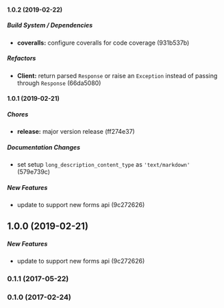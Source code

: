 #### 1.0.2 (2019-02-22)

##### Build System / Dependencies

* **coveralls:**  configure coveralls for code coverage (931b537b)

##### Refactors

* **Client:**  return parsed `Response` or raise an `Exception` instead of passing through `Response` (66da5080)

#### 1.0.1 (2019-02-21)

##### Chores

* **release:**  major version release (ff274e37)

##### Documentation Changes

*  set setup `long_description_content_type` as `'text/markdown'` (579e739c)

##### New Features

*  update to support new forms api (9c272626)

## 1.0.0 (2019-02-21)

##### New Features

*  update to support new forms api (9c272626)

### 0.1.1 (2017-05-22)

### 0.1.0 (2017-02-24)
